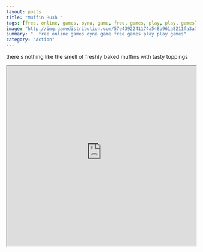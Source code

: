 ```yaml
---
layout: posts
title: "Muffin Rush "
tags: [free, online, games, oyna, game, free, games, play, play, games]
image: "http://img.gamedistribution.com/57e4392241174a548b961a8211fa3a71.jpg"
summary: "  free online games oyna game free games play play games"
category: "Action"
---
```


there s nothing like the smell of freshly baked muffins with tasty toppings

<iframe width="100%" height="480px;" src="http://flash.gamedistribution.com?game=57e4392241174a548b961a8211fa3a71"></iframe>